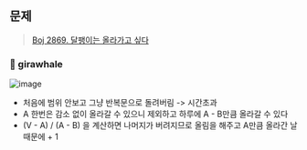 ## 문제
> [Boj 2869. 달팽이는 올라가고 싶다](https://www.acmicpc.net/problem/2869)


### :whale: girawhale

![image](https://user-images.githubusercontent.com/48428699/91522780-0a633100-e936-11ea-8c69-336b563d404c.png)

- 처음에 범위 안보고 그냥 반복문으로 돌려버림 -> 시간초과
- A 한번은 감소 없이 올라갈 수 있으니 제외하고 하루에 A - B만큼 올라갈 수 있다
- (V - A) / (A - B) 을 계산하면 나머지가 버려지므로 올림을 해주고 A만큼 올라간 날때문에 + 1